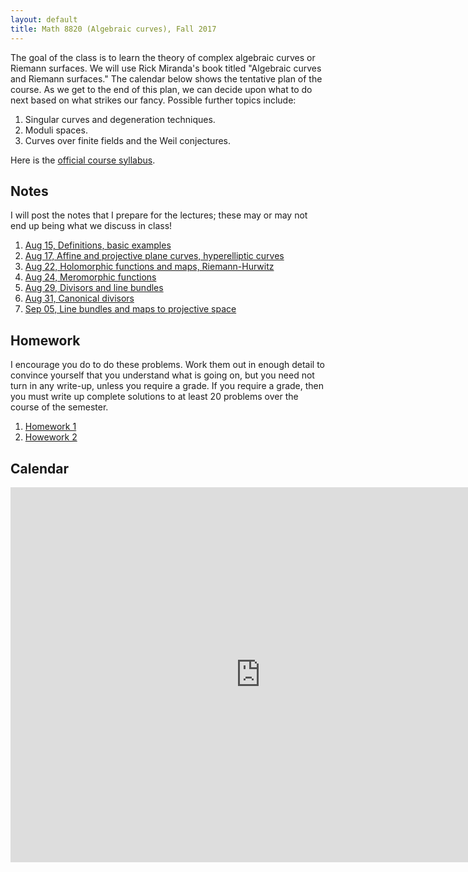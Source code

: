 ```yaml
---
layout: default
title: Math 8820 (Algebraic curves), Fall 2017
---
```


The goal of the class is to learn the theory of complex algebraic curves or Riemann surfaces.
We will use Rick Miranda's book titled "Algebraic curves and Riemann surfaces."
The calendar below shows the tentative plan of the course.
As we get to the end of this plan, we can decide upon what to do next based on what strikes our fancy.
Possible further topics include:

1. Singular curves and degeneration techniques.
2. Moduli spaces.
3. Curves over finite fields and the Weil conjectures.

Here is the [official course syllabus](syllabus.pdf).

## Notes

I will post the notes that I prepare for the lectures; these may or may not end up being what we discuss in class!

1. [Aug 15, Definitions, basic examples](Aug15.pdf)
1. [Aug 17, Affine and projective plane curves, hyperelliptic curves](Aug17.pdf)
1. [Aug 22, Holomorphic functions and maps, Riemann-Hurwitz](Aug22.pdf)
1. [Aug 24, Meromorphic functions](Aug24.pdf)
1. [Aug 29, Divisors and line bundles](Aug29.pdf)
1. [Aug 31, Canonical divisors](Aug31.pdf)
1. [Sep 05, Line bundles and maps to projective space](Sep05.pdf)

## Homework

I encourage you do to do these problems.
Work them out in enough detail to convince yourself that you understand what is going on, but you need not turn in any write-up, unless you require a grade.
If you require a grade, then you must write up complete solutions to at least 20 problems over the course of the semester.

1. [Homework 1](hw1.pdf)
1. [Howework 2](hw2.pdf)

## Calendar

<div class="calendar" style="padding-bottom:45%">
<iframe src="https://calendar.google.com/calendar/embed?title=Math%208820%3A%20Algebraic%20curves&amp;showCalendars=0&amp;showTz=0&amp;mode=AGENDA&amp;height=600&amp;wkst=1&amp;bgcolor=%23FFFFFF&amp;src=c49mop3flk075c93a5qpai38f8%40group.calendar.google.com&amp;color=%230F4B38&amp;ctz=America%2FNew_York" style="border-width:0" width="800" height="600" frameborder="0" scrolling="no"></iframe>
</div>

